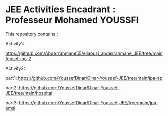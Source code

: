 #  JEE Activities Encadrant : Professeur Mohamed YOUSSFI 
               

This repository contains :

Activity1:

https://github.com/Abderrahmane55/ellaouzi_abderrahmane_JEE/tree/main/enset-ioc-2

Activity2:

part1: https://github.com/YoussefDinar/Dinar-Youssef-JEE/tree/main/jpa-ap

part2: https://github.com/YoussefDinar/Dinar-Youssef-JEE/tree/main/hospital

part3: https://github.com/YoussefDinar/Dinar-Youssef-JEE/tree/main/jpa-emsi
